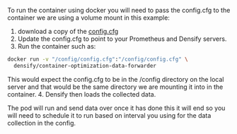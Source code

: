To run the container using docker you will need to pass the config.cfg to the container we are using a volume mount in this example:
1. download a copy of the [config.cfg](../../densify/config/config.cfg)
2. Update the config.cfg to point to your Prometheus and Densify servers.
3. Run the container such as:
```bash
docker run -v "/config/config.cfg":"/config/config.cfg" \
  densify/container-optimization-data-forwarder
```
This would expect the config.cfg to be in the /config directory on the local server and that would be the same directory we are mounting it into in the container. 
4. Densify then loads the collected data.

The pod will run and send data over once it has done this it will end so you will need to schedule it to run based on interval you using for the data collection in the config.